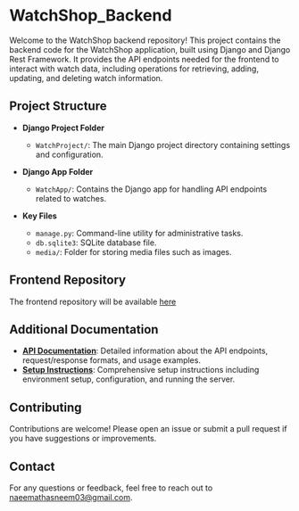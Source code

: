 # WatchShop_Backend
Welcome to the WatchShop backend repository! This project contains the backend code for the WatchShop application, built using Django and Django Rest Framework. It provides the API endpoints needed for the frontend to interact with watch data, including operations for retrieving, adding, updating, and deleting watch information.

## Project Structure

- **Django Project Folder**
  - `WatchProject/`: The main Django project directory containing settings and configuration.

- **Django App Folder**
  - `WatchApp/`: Contains the Django app for handling API endpoints related to watches.

- **Key Files**
  - `manage.py`: Command-line utility for administrative tasks.
  - `db.sqlite3`: SQLite database file.
  - `media/`: Folder for storing media files such as images.
 
## Frontend Repository

  The frontend repository will be available [here](https://github.com/Nthasneem03/WatchShop)

## Additional Documentation
  
  - **[API Documentation](API_DOCUMENTATION.md)**: Detailed information about the API endpoints, request/response formats, and usage examples.
  - **[Setup Instructions](SETUP.md)**: Comprehensive setup instructions including environment setup, configuration, and running the server.


## Contributing

  Contributions are welcome! Please open an issue or submit a pull request if you have suggestions or improvements.


## Contact
  For any questions or feedback, feel free to reach out to [naeemathasneem03@gmail.com](mailto:naeemathasneem03@gmail.com).
